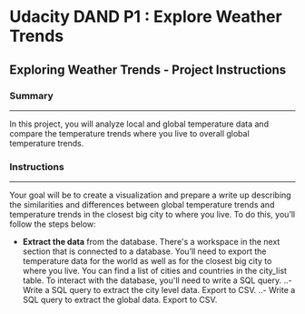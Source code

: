 # Udacity DAND P1 : Explore Weather Trends
## Exploring Weather Trends - Project Instructions

### Summary
------
In this project, you will analyze local and global temperature data and compare the temperature trends where you live to overall global temperature trends.

### Instructions
------
Your goal will be to create a visualization and prepare a write up describing the similarities and differences between global temperature trends and temperature trends in the closest big city to where you live. To do this, you’ll follow the steps below:

- **Extract the data** from the database. There's a workspace in the next section that is connected to a database. You’ll need to export the temperature data for the world as well as for the closest big city to where you live. You can find a list of cities and countries in the city_list table. To interact with the database, you'll need to write a SQL query.
..- Write a SQL query to extract the city level data. Export to CSV.
..- Write a SQL query to extract the global data. Export to CSV.

